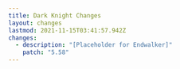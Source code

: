 ```yaml
---
title: Dark Knight Changes
layout: changes
lastmod: 2021-11-15T03:41:57.942Z
changes:
  - description: "[Placeholder for Endwalker]"
    patch: "5.58"
---
```

